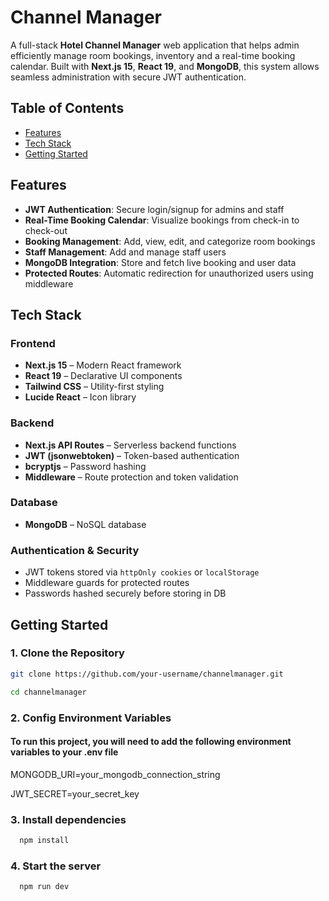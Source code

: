 
# Channel Manager

A full-stack **Hotel Channel Manager** web application that helps admin efficiently manage room bookings, inventory and a real-time booking calendar. Built with **Next.js 15**, **React 19**, and **MongoDB**, this system allows seamless administration with secure JWT authentication.

## Table of Contents
- [Features](#features)
- [Tech Stack](#tech-stack)
- [Getting Started](#getting-startedt)


## Features

-  **JWT Authentication**: Secure login/signup for admins and staff
-  **Real-Time Booking Calendar**: Visualize bookings from check-in to check-out
-  **Booking Management**: Add, view, edit, and categorize room bookings
-  **Staff Management**: Add and manage staff users
-  **MongoDB Integration**: Store and fetch live booking and user data
-  **Protected Routes**: Automatic redirection for unauthorized users using middleware



## Tech Stack

### Frontend
- **Next.js 15** – Modern React framework
- **React 19** – Declarative UI components
- **Tailwind CSS** – Utility-first styling
- **Lucide React** – Icon library

### Backend
- **Next.js API Routes** – Serverless backend functions
- **JWT (jsonwebtoken)** – Token-based authentication
- **bcryptjs** – Password hashing
- **Middleware** – Route protection and token validation

### Database
- **MongoDB** – NoSQL database

### Authentication & Security
- JWT tokens stored via `httpOnly cookies` or `localStorage`
- Middleware guards for protected routes
- Passwords hashed securely before storing in DB


## Getting Started
### 1. Clone the Repository

```bash
git clone https://github.com/your-username/channelmanager.git

cd channelmanager
```

### 2. Config Environment Variables

#### To run this project, you will need to add the following environment variables to your .env file

MONGODB_URI=your_mongodb_connection_string

JWT_SECRET=your_secret_key

### 3. Install dependencies

```bash
  npm install
```
    
### 4. Start the server

```bash
  npm run dev
```






